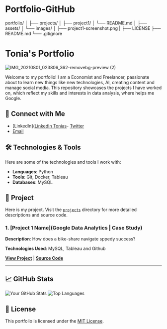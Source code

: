 # Portfolio-GitHub
portfolio/
│
├── projects/
│   ├── project1/
│   └── README.md
│
├── assets/
│   └── images/
│       ├── project1-screenshot.png
|
├── LICENSE
├── README.md
└── .gitignore

# Tonia's Portfolio

![IMG_20210801_023806_362-removebg-preview (2)](https://github.com/user-attachments/assets/9a5da86c-8b68-493f-9915-1a066485889b)


Welcome to my portfolio! I am a Economist and Freelancer, passionate about to learn new things like new technologies, AI, creating content and manage social media. This repository showcases the projects I have worked on, which reflect my skills and interests in data analysis, where helps me Google.

## 🔗 Connect with Me

- [LinkedIn]([LinkedIn Tonias](https://www.linkedin.com/in/antoniaieronymaki/)- [Twitter](https://twitter.com/your-profile)
- [Email](toniaieronymaki24@gmail.com)

## 🛠️ Technologies & Tools

Here are some of the technologies and tools I work with:

- **Languages**: Python 
- **Tools**: Git, Docker, Tableau
- **Databases**: MySQL
   
## 📂 Project

Here is my project. Visit the [`projects`](projects/) directory for more detailed descriptions and source code.

### 1. [Project 1 Name](Google Data Analytics | Case Study)


**Description**: How does a bike-share navigate sppedy success?

**Technologies Used**: MySQL, Tableau and Github

**[View Project](https://link-to-project.com)** | **[Source Code](projects/project1/)**

---



## 📈 GitHub Stats

![Your GitHub Stats](https://github-readme-stats.vercel.app/api?username=your-username&show_icons=true&theme=radical)
![Top Languages](https://github-readme-stats.vercel.app/api/top-langs/?username=your-username&layout=compact&theme=radical)

## 📄 License

This portfolio is licensed under the [MIT License](LICENSE).
